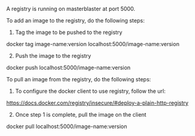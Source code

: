 A registry is running on masterblaster at port 5000.

To add an image to the registry, do the following steps:

1. Tag the image to be pushed to the registry

docker tag image-name:version localhost:5000/image-name:version

2. Push the image to the registry

docker push localhost:5000/image-name:version


To pull an image from the registry, do the following steps:

1. To configure the docker client to use registry, follow the url:

https://docs.docker.com/registry/insecure/#deploy-a-plain-http-registry

2. Once step 1 is complete, pull the image on the client

docker pull localhost:5000/image-name:version